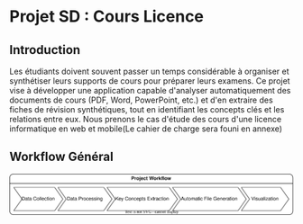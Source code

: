# Projet SD : Cours Licence

## Introduction

Les étudiants doivent souvent passer un temps considérable à organiser et synthétiser leurs supports de cours pour
préparer leurs examens. Ce projet vise à développer une application capable d'analyser automatiquement des documents de
cours (PDF, Word, PowerPoint, etc.) et d'en extraire des fiches de révision synthétiques, tout en identifiant les
concepts clés et les relations entre eux. Nous prenons le cas d'étude des cours d'une licence informatique en web et
mobile(Le cahier de charge sera founi en annexe)

## Workflow Général

![Project Workflow](project_map.svg)